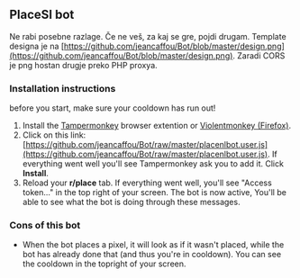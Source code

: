 ## PlaceSI bot

Ne rabi posebne razlage. Če ne veš, za kaj se gre, pojdi drugam.
Template designa je na [https://github.com/jeancaffou/Bot/blob/master/design.png](https://github.com/jeancaffou/Bot/blob/master/design.png). Zaradi CORS je png hostan drugje preko PHP proxya.


### Installation instructions

before you start, make sure your cooldown has run out!

1. Install the [Tampermonkey](https://www.tampermonkey.net/) browser extention or [Violentmonkey (Firefox)](https://addons.mozilla.org/en-US/firefox/addon/violentmonkey/).
2. Click on this link: [https://github.com/jeancaffou/Bot/raw/master/placenlbot.user.js](https://github.com/jeancaffou/Bot/raw/master/placenlbot.user.js). If everything went well you'll see Tampermonkey ask you to add it. Click **Install**.
3. Reload your **r/place** tab. If everything went well, you'll see "Access token..." in the top right of your screen. The bot is now active, You'll be able to see what the bot is doing through these messages.

### Cons of this bot

- When the bot places a pixel, it will look as if it wasn't placed, while the bot has already done that (and thus you're in cooldown). You can see the cooldown in the topright of your screen.
